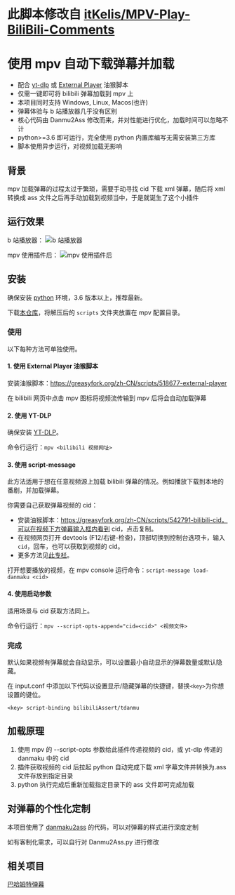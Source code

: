 # 此脚本修改自 [itKelis/MPV-Play-BiliBili-Comments](https://github.com/itKelis/MPV-Play-BiliBili-Comments)

# 使用 mpv 自动下载弹幕并加载

- 配合 [yt-dlp](https://github.com/yt-dlp/yt-dlp) 或 [External Player](https://github.com/LuckyPuppy514/external-player) 油猴脚本
- 仅需一键即可将 bilibili 弹幕加载到 mpv 上
- 本项目同时支持 Windows, Linux, Macos(也许)
- 弹幕体验与 b 站播放器几乎没有区别
- 核心代码由 Danmu2Ass 修改而来，并对性能进行优化，加载时间可以忽略不计
- python>=3.6 即可运行，完全使用 python 内置库编写无需安装第三方库
- 脚本使用异步运行，对视频加载无影响

## 背景

mpv 加载弹幕的过程太过于繁琐，需要手动寻找 cid 下载 xml 弹幕，随后将 xml 转换成 ass 文件之后再手动加载到视频当中，于是就诞生了这个小插件

## 运行效果

b 站播放器：
![b 站播放器](https://user-images.githubusercontent.com/14844805/188661589-3ace06fc-5f40-4a6e-adfb-a46c80fe01bf.png)

mpv 使用插件后：
![mpv 使用插件后](https://user-images.githubusercontent.com/14844805/188661757-ff42a04c-60a6-4ab7-8bae-2bb260980751.png)

## 安装

确保安装 [python](https://www.python.org/downloads/) 环境，3.6 版本以上，推荐最新。

下载[本仓库](https://github.com/ajtn123/MPV-Play-BiliBili-Comments/archive/refs/heads/main.zip)，将解压后的 `scripts` 文件夹放置在 mpv 配置目录。

### 使用

以下每种方法可单独使用。

#### 1. 使用 External Player 油猴脚本

安装油猴脚本：https://greasyfork.org/zh-CN/scripts/518677-external-player

在 bilibili 网页中点击 mpv 图标将视频流传输到 mpv 后将会自动加载弹幕

#### 2. 使用 YT-DLP

确保安装 [YT-DLP](https://github.com/yt-dlp/yt-dlp)。

命令行运行：`mpv <bilibili 视频网址>`

#### 3. 使用 script-message

此方法适用于想在任意视频源上加载 bilibili 弹幕的情况。例如播放下载到本地的番剧，并加载弹幕。

你需要自己获取弹幕视频的 cid：

- 安装油猴脚本：https://greasyfork.org/zh-CN/scripts/542791-bilibili-cid，可以在视频下方弹幕输入框内看到 cid，点击复制。
- 在视频网页打开 devtools (F12/右键-检查)，顶部切换到控制台选项卡，输入 `cid`，回车，也可以获取到视频的 cid。
- 更多方法见[此专栏](https://www.bilibili.com/read/cv7923601)。

打开想要播放的视频，在 mpv console 运行命令：`script-message load-danmaku <cid>`

#### 4. 使用启动参数

适用场景与 cid 获取方法同上。

命令行运行：`mpv --script-opts-append="cid=<cid>" <视频文件>`

### 完成

默认如果视频有弹幕就会自动显示，可以设置最小自动显示的弹幕数量或默认隐藏。

在 input.conf 中添加以下代码以设置显示/隐藏弹幕的快捷键，替换`<key>`为你想设置的键位。

```
<key> script-binding bilibiliAssert/tdanmu
```

## 加载原理

1. 使用 mpv 的 --script-opts 参数给此插件传递视频的 cid，或 yt-dlp 传递的 danmaku 中的 cid
2. 插件获取视频的 cid 后拉起 python 自动完成下载 xml 字幕文件并转换为.ass 文件存放到指定目录
3. python 执行完成后重新加载指定目录下的 ass 文件即可完成加载

## 对弹幕的个性化定制

本项目使用了 [danmaku2ass](https://github.com/m13253/danmaku2ass) 的代码，可以对弹幕的样式进行深度定制

如有客制化需求，可以自行对 Danmu2Ass.py 进行修改

## 相关项目

[巴哈姆特弹幕](https://github.com/s594569321/MPV-Play-BAHA-Comments)

<!-- 原来这文档写的什么玩意😅 -->
